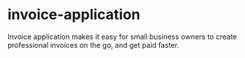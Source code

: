 # invoice-application
Invoice application makes it easy for small business owners to create professional invoices on the go, and get paid faster.
